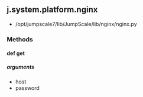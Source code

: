 ## j.system.platform.nginx

- /opt/jumpscale7/lib/JumpScale/lib/nginx/nginx.py

### Methods

#### def get 

##### arguments

- host
- password

